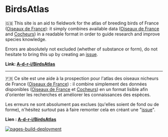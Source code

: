 # BirdsAtlas
🇬🇧 This site is an aid to fieldwork for the atlas of breeding birds of France ([Oiseaux de France](https://oiseauxdefrance.org/)): it simply combines available data ([Oiseaux de France](https://oiseauxdefrance.org/) and [Cocheurs](https://www.cocheurs.fr/)) in a readable format in order to guide research and improve species knowledge.

Errors are absolutely not excluded (whether of substance or form), do not hesitate to bring this up by creating an [issue](https://github.com/A-d-r-i/birdsatlas/issues).

**Link: [A-d-r-i/BirdsAtlas](https://a-d-r-i.github.io/birdsatlas)**

* * * * *
🇫🇷 Ce site est une aide à la prospection pour l'atlas des oiseaux nicheurs de France ([Oiseaux de France](https://oiseauxdefrance.org/)) : il combine simplement des données disponibles ([Oiseaux de France](https://oiseauxdefrance.org/) et [Cocheurs](https://www.cocheurs.fr/)) en un format lisible afin d'orienter les recherches et améliorer les connaissances des espèces.

Les erreurs ne sont absolument pas exclues (qu'elles soient de fond ou de forme), n'hésitez surtout pas à faire remonter cela en créant une "[issue](https://github.com/A-d-r-i/birdsatlas/issues)".

**Lien : [A-d-r-i/BirdsAtlas](https://a-d-r-i.github.io/birdsatlas)**

[![pages-build-deployment](https://github.com/A-d-r-i/birdsatlas/actions/workflows/pages/pages-build-deployment/badge.svg)](https://github.com/A-d-r-i/birdsatlas/actions/workflows/pages/pages-build-deployment)
